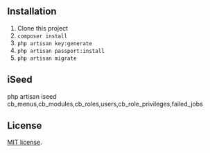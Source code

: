 ## Installation

1. Clone this project
2. ```composer install```
3. ```php artisan key:generate```
4. ```php artisan passport:install```
5. ```php artisan migrate```

## iSeed

php artisan iseed cb_menus,cb_modules,cb_roles,users,cb_role_privileges,failed_jobs

## License

[MIT license](https://opensource.org/licenses/MIT).
